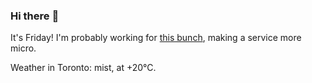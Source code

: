 ### Hi there :wave:

It's Friday! I'm probably working for [this bunch](https://github.com/kohofinancial), making a service more micro.

Weather in Toronto: mist, at +20°C.
